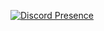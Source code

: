 [![Discord Presence](https://lanyard.cnrad.dev/api/1184952081359044658)](https://discord.com/users/1184952081359044658)
